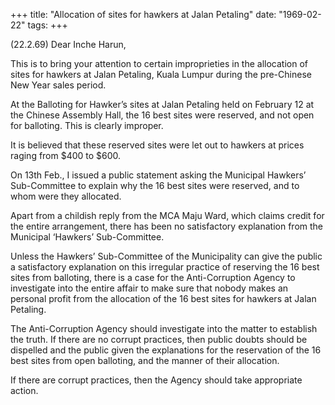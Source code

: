+++ 
title: "Allocation of sites for hawkers at Jalan Petaling"
date: "1969-02-22"
tags:
+++

(22.2.69)
Dear Inche Harun,

This is to bring your attention to certain improprieties in the allocation of sites for hawkers at Jalan Petaling, Kuala Lumpur during the pre-Chinese New Year sales period.
	
At the Balloting for Hawker’s sites at Jalan Petaling held on February 12 at the Chinese Assembly Hall, the 16 best sites were reserved, and not open for balloting. This is clearly improper.
	
It is believed that these reserved sites were let out to hawkers at prices raging from $400 to $600.
	
On 13th Feb., I issued a public statement asking the Municipal Hawkers’ Sub-Committee to explain why the 16 best sites were reserved, and to whom were they allocated.
	
Apart from a childish reply from the MCA Maju Ward, which claims credit for the entire arrangement, there has been no satisfactory explanation from the Municipal ‘Hawkers’ Sub-Committee.</u>
	
Unless the Hawkers’ Sub-Committee of the Municipality can give the public a satisfactory explanation on this irregular practice of reserving the 16 best sites from balloting, there is a case for the Anti-Corruption Agency to investigate into the entire affair to make sure that nobody makes an personal profit from the allocation of the 16 best sites for hawkers at Jalan Petaling.
	
The Anti-Corruption Agency should investigate into the matter to establish the truth. If there are no corrupt practices, then public doubts should be dispelled and the public given the explanations for the reservation of the 16 best sites from open balloting, and the manner of their allocation.
	
If there are corrupt practices, then the Agency should take appropriate action. 

